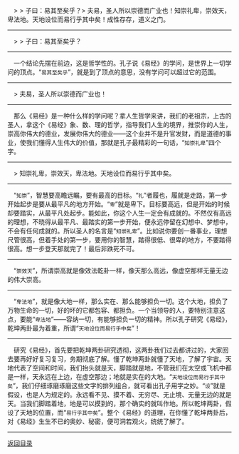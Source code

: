 &emsp;> > 子曰：易其至矣乎？> 夫易，圣人所以崇德而广业也！知崇礼卑，崇效天，卑法地。天地设位而易行乎其中矣！成性存存，道义之门。
___
&emsp;> > 子曰：易其至矣乎？
___
&emsp;一个结论先摆在前边，这是哲学性的。孔子说《易经》的学问，是世界上一切学问的顶点。“``易其至矣乎``”，就是到了顶点的意思，没有学问可以超过它的范围。
___
&emsp;> 夫易，圣人所以崇德而广业也！
___
&emsp;那么《易经》是一种什么样的学问呢？拿人生哲学来讲，我们的老祖宗，上古的圣人，拿这个《易经》象、数、理的哲学，指导我们人生的境界，推崇你的人生，崇高你伟大的德业，发展你伟大的德业——这个业并不是升官发财，而是道德的事业，使我们懂得人生伟大的价值，那就是孔子最精彩的一句话，“``知崇礼卑``”四个字。
___
&emsp;> 知崇礼卑，崇效天，卑法地。天地设位而易行乎其中矣。
___
&emsp;“``知崇``”，智慧要高瞻远瞩，要有最高的目标。“``礼``”者履也，履就是走路，第一步开始起步是要从最平凡的地方开始。“``卑``”就是卑下。目标要高远，但是开始的时候却要踏实，从最平凡处起步。能如此，你这个人生一定会有成就的。不然仅有高远的理想，不晓得从最平凡、最踏实的第一步开始，便永远停留在幻想中、梦想中，不会有任何成就的。所以圣人的名言是“``知崇礼卑``”。比如说你要创一番事业，理想尺管很高，但着手处的第一步，要用你的智慧，踏得很低、很卑的地方，不要踏得很高。想一步登天那就完了！最后非跌死不可。
___
&emsp;“``崇效天``”，所谓崇高就是像效法乾卦一样，像天那么高远，像虚空那样无量无边的伟大崇高。
___
&emsp;“``卑法地``”，就是像大地一样，那么实在、那么能够担负一切。这个大地，担负了万物生命的一切，好的坏的它都包容、都担负。一个当领导的人，要特别注意这点，要能“``卑法地``”——容纳一切，有能够担负一切的精神。所以孔子研究《易经》，乾坤两卦最为着重，所谓“``天地设位而易行乎中矣``”！
___
&emsp;研究《易经》，首先要把乾坤两卦研究透彻，这两卦我们过去都讲过的，大家回去要再好好复习复习，务期彻底了解。懂了乾坤两卦就懂了天地，了解了宇宙。天地代表了空间和时间，我们抬头就是天，脚踏就是地，不管我们在太空或飞机中都是一样，天永远在上边，在虚空那边；地就是实在的大地。“``天地设位而易行乎其中矣``”，我们仔细琢磨琢磨这些文字的排列组合，就可看出孔子用字之妙。“``设``”就是假设，也是人为规定的。永远看不见、摸不着、无穷尽、无止境、无量无边的就是天。当我们脚踏着地，地是可以摸到的，那个确实的就叫作地。所以乾坤两卦，假设了天地的位置，而“``易行乎其中矣``”。整个《易经》的道理，在你懂了乾坤两卦后，对《易经》生生不已的奥妙、秘密，便可洞若观火，统统了解了。
___
[返回目录](../../master/README.md#目录)
